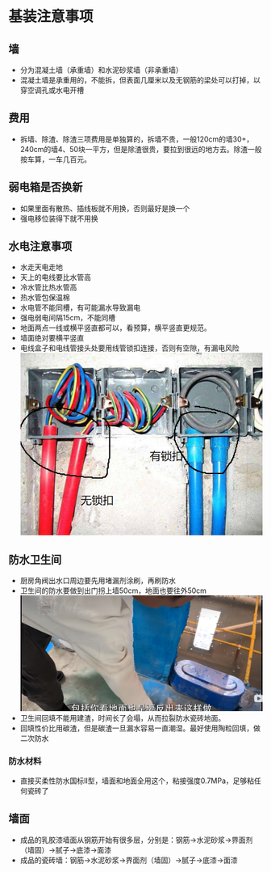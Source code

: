 # 基装注意事项

## 墙

* 分为混凝土墙（承重墙）和水泥砂浆墙（非承重墙）
* 混凝土墙是承重用的，不能拆，但表面几厘米以及无钢筋的梁处可以打掉，以穿空调孔或水电开槽

## 费用

* 拆墙、除渣、除渣三项费用是单独算的，拆墙不贵，一般120cm的墙30+，240cm的墙4、50块一平方，但是除渣很贵，要拉到很远的地方去。除渣一般按车算，一车几百元。

## 弱电箱是否换新

* 如果里面有散热、插线板就不用换，否则最好是换一个
* 强电移位装得下就不用换

## 水电注意事项

* 水走天电走地
* 天上的电线要比水管高
* 冷水管比热水管高
* 热水管包保温棉
* 水电管不能同槽，有可能漏水导致漏电
* 强电弱电间隔15cm，不能同槽
* 地面两点一线或横平竖直都可以，看预算，横平竖直更规范。
* 墙面绝对要横平竖直
* 电线盒子和电线管接头处要用线管锁扣连接，否则有空隙，有漏电风险
![](./img/%E7%BA%BF%E7%AE%A1%E9%94%81%E6%89%A3.jpg)

## 防水卫生间

* 厨房角阀出水口周边要先用堵漏剂涂刷，再刷防水
* 卫生间的防水要做到出门拐上墙50cm，地面也要往外50cm
![](./img/%E5%8D%AB%E7%94%9F%E9%97%B4%E5%A4%96%E9%98%B2%E6%B0%B4.jpg)
* 卫生间回填不能用建渣，时间长了会塌，从而拉裂防水瓷砖地面。
* 回填性价比用碳渣，但是碳渣一旦漏水容易一直潮湿。最好使用陶粒回填，做二次防水

### 防水材料

* 直接买柔性防水国标II型，墙面和地面全用这个，粘接强度0.7MPa，足够粘任何瓷砖了

## 墙面

* 成品的乳胶漆墙面从钢筋开始有很多层，分别是：钢筋->水泥砂浆->界面剂（墙固）->腻子->底漆->面漆
* 成品的瓷砖墙：钢筋->水泥砂浆->界面剂（墙固）->腻子->底漆->面漆
